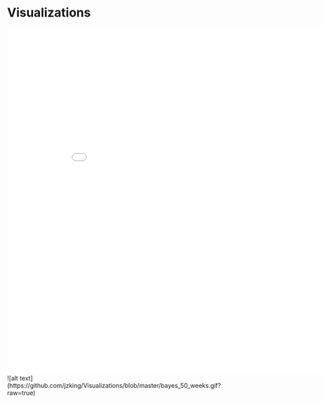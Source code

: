 # Visualizations
<iframe width="900" height="800" frameborder="0" scrolling="no" src="//plot.ly/~jzking/45.embed"></iframe>
![alt text](https://github.com/jzking/Visualizations/blob/master/bayes_50_weeks.gif?raw=true)
